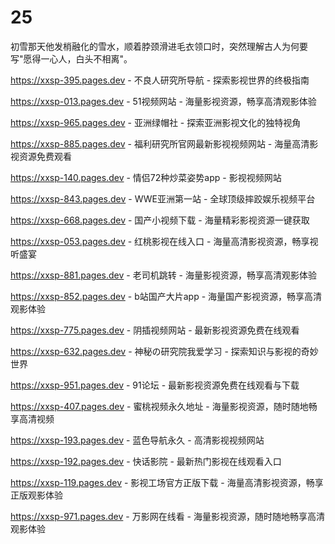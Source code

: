 # 25
初雪那天他发梢融化的雪水，顺着脖颈滑进毛衣领口时，突然理解古人为何要写"愿得一心人，白头不相离"。

https://xxsp-395.pages.dev - 不良人研究所导航 - 探索影视世界的终极指南

https://xxsp-013.pages.dev - 51视频网站 - 海量影视资源，畅享高清观影体验

https://xxsp-965.pages.dev - 亚洲绿帽社 - 探索亚洲影视文化的独特视角

https://xxsp-885.pages.dev - 福利研究所官网最新影视视频网站 - 海量高清影视资源免费观看

https://xxsp-140.pages.dev - 情侣72种炒菜姿势app - 影视视频网站

https://xxsp-843.pages.dev - WWE亚洲第一站 - 全球顶级摔跤娱乐视频平台

https://xxsp-668.pages.dev - 国产小视频下载 - 海量精彩影视资源一键获取

https://xxsp-053.pages.dev - 红桃影视在线入口 - 海量高清影视资源，畅享视听盛宴

https://xxsp-881.pages.dev - 老司机跳转 - 海量影视资源，畅享高清观影体验

https://xxsp-852.pages.dev - b站国产大片app - 海量国产影视资源，畅享高清观影体验

https://xxsp-775.pages.dev - 阴插视频网站 - 最新影视资源免费在线观看

https://xxsp-632.pages.dev - 神秘の研究院我爱学习 - 探索知识与影视的奇妙世界

https://xxsp-951.pages.dev - 91论坛 - 最新影视资源免费在线观看与下载

https://xxsp-407.pages.dev - 蜜桃视频永久地址 - 海量影视资源，随时随地畅享高清视频

https://xxsp-193.pages.dev - 蓝色导航永久 - 高清影视视频网站

https://xxsp-192.pages.dev - 快话影院 - 最新热门影视在线观看入口

https://xxsp-119.pages.dev - 影视工场官方正版下载 - 海量高清影视资源，畅享正版观影体验

https://xxsp-971.pages.dev - 万影网在线看 - 海量影视资源，随时随地畅享高清观影体验
